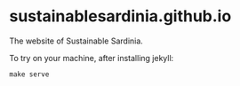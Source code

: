 # sustainablesardinia.github.io

The website of Sustainable Sardinia.

To try on your machine, after installing jekyll:
```
make serve
```
